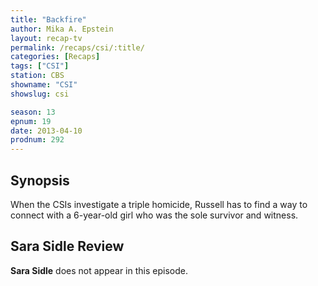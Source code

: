 ```yaml
---
title: "Backfire"
author: Mika A. Epstein
layout: recap-tv
permalink: /recaps/csi/:title/
categories: [Recaps]
tags: ["CSI"]
station: CBS
showname: "CSI"
showslug: csi

season: 13  
epnum: 19  
date: 2013-04-10
prodnum: 292  
---
```


## Synopsis

When the CSIs investigate a triple homicide, Russell has to find a way to connect with a 6-year-old girl who was the sole survivor and witness.

## Sara Sidle Review

**Sara Sidle** does not appear in this episode.

